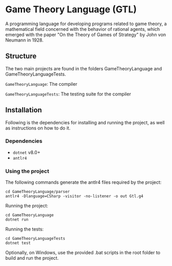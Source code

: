 # Game Theory Language (GTL)

A programming language for developing programs related to game theory, a mathematical field concerned with the behavior of rational agents, which emerged with the paper "On the Theory of Games of Strategy" by John von Neumann in 1928.

## Structure

The two main projects are found in the folders GameTheoryLanguage and GameTheoryLanguageTests.

`GameTheoryLanguage`: The compiler

`GameTheoryLanguageTests`: The testing suite for the compiler

## Installation

Following is the dependencies for installing and running the project, as well as instructions on how to do it.

### Dependencies

- `dotnet` v8.0+
- `antlr4`

### Using the project

The following commands generate the antlr4 files required by the project:

```
cd GameTheoryLanguage/parser
antlr4 -Dlanguage=CSharp -visitor -no-listener -o out Gtl.g4
```

Running the project:

```
cd GameTheoryLanguage
dotnet run
```

Running the tests:

```
cd GameTheoryLanguageTests
dotnet test
```

Optionally, on Windows, use the provided .bat scripts in the root folder to build and run the project.

